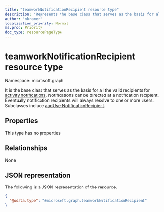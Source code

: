 ```yaml
---
title: "teamworkNotificationRecipient resource type"
description: "Represents the base class that serves as the basis for all the valid recipients for notifications."
author: "nkramer"
localization_priority: Normal
ms.prod: Priority
doc_type: resourcePageType
---
```


# teamworkNotificationRecipient resource type

Namespace: microsoft.graph

It is the base class that serves as the basis for all the valid recipients for [activity notifications](../api/team-sendactivitynotification.md). Notifications can be directed at a notification recipient. Eventually notification recipients will always resolve to one or more users.
Subclasses include [aadUserNotificationRecipient](aadusernotificationrecipient.md).

## Properties
This type has no properties.

## Relationships
None

## JSON representation
The following is a JSON representation of the resource.
<!-- {
  "blockType": "resource",
  "@odata.type": "microsoft.graph.teamworkNotificationRecipient"
}
-->
``` json
{
  "@odata.type": "#microsoft.graph.teamworkNotificationRecipient"
}
```
